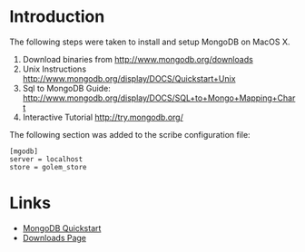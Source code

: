 # Introduction #
The following steps were taken to install and setup MongoDB on MacOS X.
  1. Download binaries from http://www.mongodb.org/downloads
  1. Unix Instructions http://www.mongodb.org/display/DOCS/Quickstart+Unix
  1. Sql to MongoDB Guide: http://www.mongodb.org/display/DOCS/SQL+to+Mongo+Mapping+Chart
  1. Interactive Tutorial http://try.mongodb.org/

The following section was added to the scribe configuration file:
```
[mgodb]
server = localhost
store = golem_store
```

# Links #
  * [MongoDB Quickstart](http://www.mongodb.org/display/DOCS/Quickstart)
  * [Downloads Page](http://www.mongodb.org/downloads)